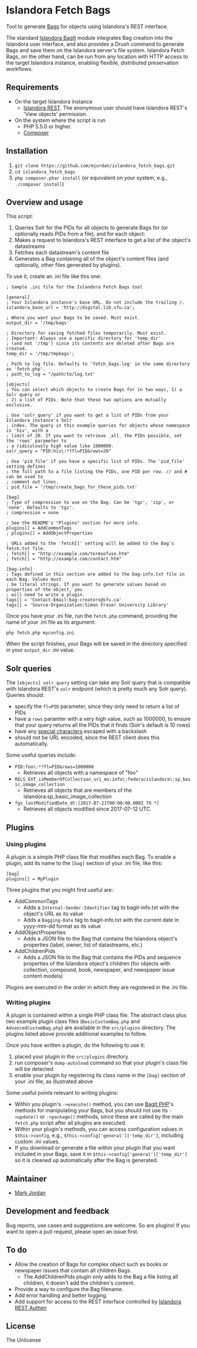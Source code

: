 # Islandora Fetch Bags

Tool to generate [Bags](https://en.wikipedia.org/wiki/BagIt) for objects using Islandora's REST interface.

The standard [Islandora BagIt](https://github.com/Islandora/islandora_bagit) module integrates Bag creation into the Islandora user interface, and also provides a Drush command to generate Bags and save them on the Islandora server's file system. Islandora Fetch Bags, on the other hand, can be run from any location with HTTP access to the target Islandora instance, enabling flexible, distributed preservation workflows.

## Requirements

* On the target Islandora instance
  * [Islandora REST](https://github.com/discoverygarden/islandora_rest). The anonymous user should have Islandora REST's 'View objects' permission.
* On the system where the script is run
  * PHP 5.5.0 or higher.
  * [Composer](https://getcomposer.org)

## Installation

1. `git clone https://github.com/mjordan/islandora_fetch_bags.git`
1. `cd islandora_fetch_bags`
1. `php composer.phar install` (or equivalent on your system, e.g., `./composer install`)

## Overview and usage

This script:

1. Queries Solr for the PIDs for all objects to generate Bags for (or optionally reads PIDs from a file), and for each object:
1. Makes a request to Islandora's REST interface to get a list of the object's datastreams
1. Fetches each datastream's content file
1. Generates a Bag containing all of the object's content files (and optionally, other files generated by plugins).

To use it, create an .ini file like this one:

```
; Sample .ini file for the Islandora Fetch Bags tool

[general]
; Your Islandora instance's base URL. Do not include the trailing /.
islandora_base_url = 'http://digital.lib.sfu.ca';

; Where you want your Bags to be saved. Must exist.
output_dir = '/tmp/bags'

; Directory for saving fetched files temporarily. Must exist.
; Important: Always use a specific directory for 'temp_dir'
; (and not '/tmp') since its contents are deleted after Bags are created.
temp_dir = '/tmp/tmpbags';

; Path to log file. Defaults to 'fetch_bags.log' in the same directory as 'fetch.php'.
; path_to_log = "/path/to/log.txt'

[objects]
; You can select which objects to create Bags for in two ways, 1) a Solr query or
; 2) a list of PIDs. Note that these two options are mutually exclusive.

; Use 'solr_query' if you want to get a list of PIDs from your Islandora instance's Solr
; index. The query in this example queries for objects whose namespace is 'hiv', with a
; limit of 20. If you want to retrieve _all_ the PIDs possible, set the 'rows' parameter to
; a ridiculously high value like 1000000.
solr_query = "PID:hiv\:*?fl=PID&rows=20"

; Use 'pid_file' if you have a specific list of PIDs. The 'pid_file' setting defines
; the full path to a file listing the PIDs, one PID per row. // and # can be used to
; comment out lines.
; pid_file = '/tmp/create_bags_for_these_pids.txt'

[bag]
; Type of compression to use on the Bag. Can be 'tgz', 'zip', or 'none'. Defaults to 'tgz'.
; compression = none

; See the README's "Plugins" section for more info.
plugins[] = AddCommonTags
; plugins[] = AddObjectProperties

; URLs added to the 'fetch[]' setting will be added to the Bag's fetch.txt file.
; fetch[] = "http://example.com/termsofuse.htm"
; fetch[] = "http://example.com/contact.htm"

[bag-info]
; Tags defined in this section are added to the bag-info.txt file in each Bag. Values must
; be literal strings. If you want to generate values based on properties of the object, you
; will need to write a plugin.
tags[] = 'Contact-Email:bag-creators@sfu.ca'
tags[] = 'Source-Organization:Simon Fraser University Library'
```

Once you have your .ini file, run the `fetch.php` command, providing the name of your .ini file as its argument:

`php fetch.php myconfig.ini`

When the script finishes, your Bags will be saved in the directory specified in your `output_dir` .ini value.

## Solr queries

The `[objects] solr_query` setting can take any Solr query that is compatible with Islandora REST's `solr` endpoint (which is pretty much any Solr query). Queries should:

* specify the `fl=PID` parameter, since they only need to return a list of PIDs
* have a `rows` paramter with a very high value, such as 1000000, to ensure that your query returns all the PIDs that it finds (Solr's default is 10 rows)
* have any [special characters](http://lucene.apache.org/core/4_5_0/queryparser/org/apache/lucene/queryparser/classic/package-summary.html?is-external=true#Escaping_Special_Characters) escaped with a backslash
* should not be URL encoded, since the REST client does this automatically.

Some useful queries include:

* `PID:foo\:*?fl=PID&rows=1000000`
  * Retrieves all objects with a namespace of "foo"
* `RELS_EXT_isMemberOfCollection_uri_ms:info\:fedora/islandora\:sp_basic_image_collection`
  * Retrieves all objects that are members of the islandora:sp_basic_image_collection
* `fgs_lastModifiedDate_dt:[2017-07-21T00:00:00.000Z TO *]`
  * Retrieves all objects modified since 2017-07-12 UTC.

## Plugins

### Using plugins

A plugin is a simple PHP class file that modifies each Bag. To enable a plugin, add its name to the `[bag]` section of your .ini file, like this:

```
[bag]
plugins[] = MyPlugin
```

Three plugins that you might find useful are:

* AddCommonTags
  * Adds a `Internal-Sender-Identifier` tag to bagit-info.txt with the object's URL as its value
  * Adds a `Bagging-Date` tag to bagit-info.txt with the current date in yyyy-mm-dd format as its value
* AddObjectProperties
  * Adds a JSON file to the Bag that contains the Islandora object's properties (label, owner, list of datastreams, etc.)
* AddChildrenPids
  * Adds a JSON file to the Bag that contains the PIDs and sequence properties of the Islandora object's children (for objects with collection, compound, book, newspaper, and newspaper issue content models)

Plugins are executed in the order in which they are registered in the .ini file.

### Writing plugins

A plugin is contained within a single PHP class file. The abstract class plus two example plugin class files (`BasicCustomBag.php` and `AdvancedCustomBag.php`) are available in the `src/plugins` directory. The plugins listed above provide additional examples to follow.

Once you have written a plugin, do the following to use it:

1. placed your plugin in the `src/plugins` directory
1. run composer's `dump-autoload` command so that your plugin's class file will be detected
1. enable your plugin by registering its class name in the `[bag]` section of your .ini file, as illustrated above

Some useful points relevant to writing plugins:

* Within you plugin's `->execute()` method, you can use [BagIt PHP](https://github.com/scholarslab/BagItPHP)'s methods for manipulating your Bags, but you should not use its `->update()` or `->package()` methods, since these are called by the main `fetch.php` script after all plugins are executed.
* Within your plugin's methods, you can access configuration values in `$this->config`, e.g., `$this->config['general']['temp_dir']`, including custom .ini values.
* If you download or generate a file within your plugin that you want included in your Bags, save it in `$this->config['general']['temp_dir']` so it is cleaned up automatically after the Bag is generated.

## Maintainer

* [Mark Jordan](https://github.com/mjordan)

## Development and feedback

Bug reports, use cases and suggestions are welcome. So are plugins! If you want to open a pull request, please open an issue first.

## To do

* Allow the creation of Bags for complex object such as books or newspaper issues that contain all children Bags.
  * The AddChildrenPids plugin only adds to the Bag a file listing all children, it doesn't add the children's content.
* Provide a way to configure the Bag filename.
* Add error handling and better logging.
* Add support for access to the REST interface controlled by [Islandora REST Authen](https://github.com/mjordan/islandora_rest_authen)

## License

The Unlicense
